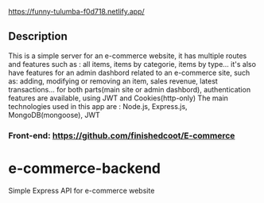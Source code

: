 https://funny-tulumba-f0d718.netlify.app/
## Description
This is a simple server for an e-commerce website, it has multiple routes and features such as : all items, items by categorie, items by type...
it's also have features for an admin dashbord related to an e-commerce site, such as: adding, modifying or removing an item, sales revenue, latest transactions...
for both parts(main site or admin dashbord), authentication features are available, using JWT and Cookies(http-only)
The main technologies used in this app are : Node.js, Express.js, MongoDB(mongoose), JWT

### Front-end: https://github.com/finishedcoot/E-commerce

# e-commerce-backend
Simple Express API for e-commerce website

